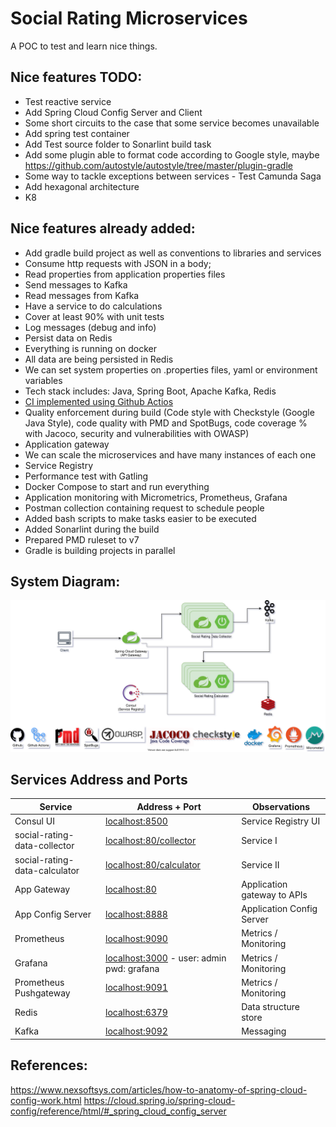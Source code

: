 # Social Rating Microservices

A POC to test and learn nice things.

## Nice features TODO:

- Test reactive service
- Add Spring Cloud Config Server and Client
- Some short circuits to the case that some service becomes unavailable
- Add spring test container
- Add Test source folder to Sonarlint build task
- Add some plugin able to format code according to Google style,
  maybe https://github.com/autostyle/autostyle/tree/master/plugin-gradle
- Some way to tackle exceptions between services - Test Camunda Saga
- Add hexagonal architecture
- K8

## Nice features already added:

- Add gradle build project as well as conventions to libraries and services
- Consume http requests with JSON in a body;
- Read properties from application properties files
- Send messages to Kafka
- Read messages from Kafka
- Have a service to do calculations
- Cover at least 90% with unit tests
- Log messages (debug and info)
- Persist data on Redis
- Everything is running on docker
- All data are being persisted in Redis
- We can set system properties on .properties files, yaml or environment variables
- Tech stack includes: Java, Spring Boot, Apache Kafka, Redis
- [CI implemented using Github Actios](https://github.com/palerique/microservices-with-spring/actions)
- Quality enforcement during build (Code style with Checkstyle (Google Java Style), code quality
  with PMD and SpotBugs, code coverage % with Jacoco, security and vulnerabilities with OWASP)
- Application gateway
- We can scale the microservices and have many instances of each one
- Service Registry
- Performance test with Gatling
- Docker Compose to start and run everything
- Application monitoring with Micrometrics, Prometheus, Grafana
- Postman collection containing request to schedule people
- Added bash scripts to make tasks easier to be executed
- Added Sonarlint during the build
- Prepared PMD ruleset to v7
- Gradle is building projects in parallel

## System Diagram:

![System Diagram](diagram/ccbt.svg)

## Services Address and Ports

| Service                        | Address + Port                                                     | Observations                |
|--------------------------------|--------------------------------------------------------------------|-----------------------------|
| Consul UI                      | [localhost:8500](http://localhost:8500)                            | Service Registry UI         |
| social-rating-data-collector   | [localhost:80/collector](http://localhost:80/collector/actuator)   | Service I                   |
| social-rating-data-calculator  | [localhost:80/calculator](http://localhost:80/calculator/actuator) | Service II                  |
| App Gateway                    | [localhost:80](http://localhost:80)                                | Application gateway to APIs |
| App Config Server              | [localhost:8888](http://localhost:8888)                            | Application Config Server   |
| Prometheus                     | [localhost:9090](http://localhost:9090)                            | Metrics / Monitoring        |
| Grafana                        | [localhost:3000](http://localhost:3000) - user: admin pwd: grafana | Metrics / Monitoring        |
| Prometheus Pushgateway         | [localhost:9091](http://localhost:9091)                            | Metrics / Monitoring        |
| Redis                          | [localhost:6379](http://localhost:6379)                            | Data structure store        |
| Kafka                          | [localhost:9092](http://localhost:9092)                            | Messaging                   |

## References:

https://www.nexsoftsys.com/articles/how-to-anatomy-of-spring-cloud-config-work.html
https://cloud.spring.io/spring-cloud-config/reference/html/#_spring_cloud_config_server



